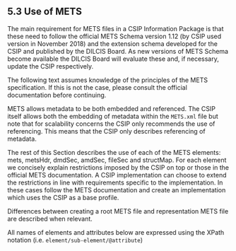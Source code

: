 ## 5.3 Use of METS
The main requirement for METS files in a CSIP Information Package is that these need to follow the official METS Schema version 1.12 (by CSIP used version in November 2018) and the extension schema developed for the CSIP and published by the DILCIS Board. As new versions of METS Schema become available the DILCIS Board will evaluate these and, if necessary, update the CSIP respectively.

The following text assumes knowledge of the principles of the METS specification. If this is not the case, please consult the official documentation  before continuing.

METS allows metadata to be both embedded and referenced. The CSIP itself allows both the embedding of metadata within the `METS.xml` file but note that for scalability concerns the CSIP only recommends the use of referencing. This means that the CSIP only describes referencing of metadata.

The rest of this Section describes the use of each of the METS elements: mets, metsHdr, dmdSec, amdSec, fileSec and structMap. For each element we concisely explain restrictions imposed by the CSIP on top or those in the official METS documentation. A CSIP implementation can choose to extend the restrictions in line with requirements specific to the implementation. In these cases follow the METS documentation and create an implementation which uses the CSIP as a base profile.

Differences between creating a root METS file and representation METS file are described when relevant.

All names of elements and attributes below are expressed using the XPath notation (i.e. `element/sub-element/@attribute`)
